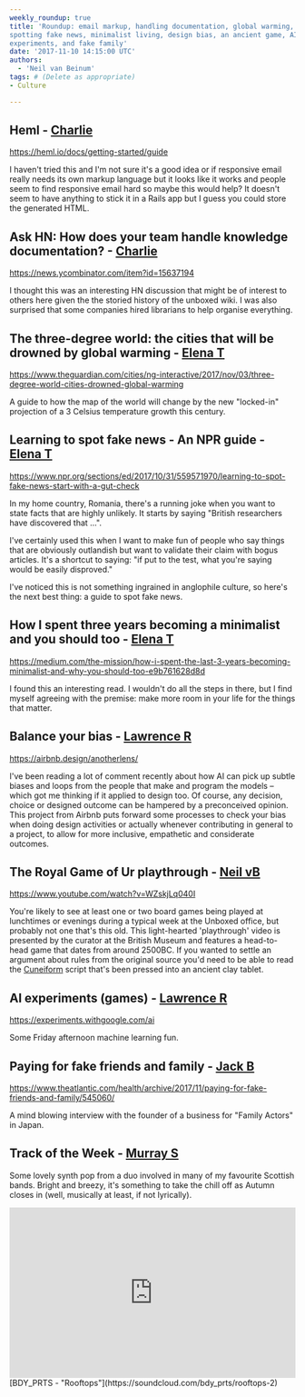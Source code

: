 ```yaml
---
weekly_roundup: true
title: 'Roundup: email markup, handling documentation, global warming, 
spotting fake news, minimalist living, design bias, an ancient game, AI 
experiments, and fake family'
date: '2017-11-10 14:15:00 UTC'
authors:
  - 'Neil van Beinum'
tags: # (Delete as appropriate)
- Culture

---
```


## Heml - [Charlie](/team#charlie-egan)

https://heml.io/docs/getting-started/guide

I haven't tried this and I'm not sure it's a good idea or if responsive email really needs its own markup language but it looks like it works and people seem to find responsive email hard so maybe this would help? It doesn't seem to have anything to stick it in a Rails app but I guess you could store the generated HTML.

## Ask HN: How does your team handle knowledge documentation? - [Charlie](/team#charlie-egan)

https://news.ycombinator.com/item?id=15637194

I thought this was an interesting HN discussion that might be of interest to others here given the the storied history of the unboxed wiki. I was also surprised that some companies hired librarians to help organise everything.

## The three-degree world: the cities that will be drowned by global warming - [Elena T](/team#elena-tanasoiu)

https://www.theguardian.com/cities/ng-interactive/2017/nov/03/three-degree-world-cities-drowned-global-warming

A guide to how the map of the world will change by the new "locked-in" projection of a 3 Celsius temperature growth this century. 

## Learning to spot fake news - An NPR guide - [Elena T](/team#elena-tanasoiu)

https://www.npr.org/sections/ed/2017/10/31/559571970/learning-to-spot-fake-news-start-with-a-gut-check

In my home country, Romania, there's a running joke when you want to state facts that are highly unlikely. It starts by saying "British researchers have discovered that ...".

I've certainly used this when I want to make fun of people who say things that are obviously outlandish but want to validate their claim with bogus articles. It's a shortcut to saying: "if put to the test, what you're saying would be easily disproved."

I've noticed this is not something ingrained in anglophile culture, so here's the next best thing: a guide to spot fake news. 

## How I spent three years becoming a minimalist and you should too - [Elena T](/team#elena-tanasoiu)

https://medium.com/the-mission/how-i-spent-the-last-3-years-becoming-minimalist-and-why-you-should-too-e9b761628d8d

I found this an interesting read. I wouldn't do all the steps in there, but I find myself agreeing with the premise: make more room in your life for the things that matter. 

## Balance your bias - [Lawrence R](/team#lawrence-richards)

https://airbnb.design/anotherlens/

I've been reading a lot of comment recently about how AI can pick up subtle biases and loops from the people that make and program the models – which got me thinking if it applied to design too. Of course, any decision, choice or designed outcome can be hampered by a preconceived opinion. This project from Airbnb puts forward some processes to check your bias when doing design activities or actually whenever contributing in general to a project, to allow for more inclusive, empathetic and considerate outcomes. 

## The Royal Game of Ur playthrough - [Neil vB](/team#neil-van-beinum)

https://www.youtube.com/watch?v=WZskjLq040I

You're likely to see at least one or two board games being played at lunchtimes or evenings during a typical week at the Unboxed office, but probably not one that's this old. This light-hearted 'playthrough' video is presented by the curator at the British Museum and features a head-to-head game that dates from around 2500BC. If you wanted to settle an argument about rules from the original source you'd need to be able to read the [Cuneiform](https://en.wikipedia.org/wiki/Cuneiform_script) script that's been pressed into an ancient clay tablet.

## AI experiments (games) - [Lawrence R](/team#lawrence-richards)

https://experiments.withgoogle.com/ai

Some Friday afternoon machine learning fun. 

## Paying for fake friends and family - [Jack B](/team#jack-bracewell)

https://www.theatlantic.com/health/archive/2017/11/paying-for-fake-friends-and-family/545060/

A mind blowing interview with the founder of a business for "Family Actors" in Japan.

## Track of the Week - [Murray S](/team#murray-steele)

Some lovely synth pop from a duo involved in many of my favourite 
Scottish bands.  Bright and breezy, it's something to take the chill off 
as Autumn closes in (well, musically at least, if not lyrically).

<iframe width="100%" height="300" scrolling="no" frameborder="no" src="https://w.soundcloud.com/player/?url=https%3A//api.soundcloud.com/tracks/333096889&amp;color=%23ff5500&amp;auto_play=false&amp;hide_related=false&amp;show_comments=true&amp;show_user=true&amp;show_reposts=false&amp;show_teaser=true&amp;visual=true"></iframe>
[BDY_PRTS - "Rooftops"](https://soundcloud.com/bdy_prts/rooftops-2)
